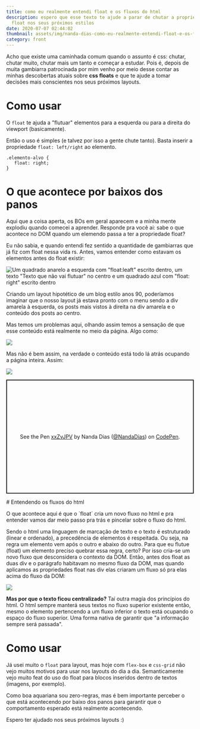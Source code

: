 ```yaml
---
title: como eu realmente entendi float e os fluxos do html
description: espero que esse texto te ajude a parar de chutar a propriedade
  float nos seus próximos estilos
date: 2020-07-07 02:44:02
thumbnail: assets/img/nanda-dias-como-eu-realmente-entendi-float-e-os-fluxos-do-html.jpeg
category: front
---
```

Acho que existe uma caminhada comum quando o assunto é css: chutar, chutar muito, chutar mais um tanto e começar a estudar. Pois é, depois de muita gambiarra patrocinada por mim venho por meio desse contar as minhas descobertas atuais sobre **css floats** e que te ajude a tomar decisões mais conscientes nos seus próximos layouts.

# Como usar

O `float` te ajuda a "flutuar" elementos para a esquerda ou para a direita do viewport (basicamente).

Então o uso é simples (e talvez por isso a gente chute tanto). Basta inserir a propriedade `float: left/right` ao elemento.

```
.elemento-alvo {
   float: right;
}
```

# O que acontece por baixos dos panos

Aqui que a coisa aperta, os BOs em geral aparecem e a minha mente explodiu quando comecei a aprender. Responde pra você ai: sabe o que acontece no DOM quando um elemendo passa a ter a propriedade float?

Eu não sabia, e quando entendi fez sentido a quantidade de gambiarras que já fiz com float nessa vida rs. Antes, vamos entender como estavam os elementos antes do float existir:

![Um quadrado anarelo a esquerda com "float:leaft" escrito dentro, um texto "Texto que não vai flutuar" no centro e um quadrado azul com "float: right" escrito dentro](assets/img/nanda-dias-como-eu-realmente-entendi-float-e-os-fluxos-do-html-01.png)

Criando um layout hipotético de um blog estilo anos 90, poderíamos imaginar que o nosso layout já estava pronto com o menu sendo a div amarela à esquerda, os posts mais vistos à direita na div amarela e o conteúdo dos posts ao centro.

Mas temos um problemas aqui, olhando assim temos a sensação de que esse conteúdo está realmente no meio da página. Algo como:

![](assets/img/nanda-dias-como-eu-realmente-entendi-float-e-os-fluxos-do-html-02.png)



Mas não é bem assim, na verdade o conteúdo está todo lá atrás ocupando a página inteira. Assim:

![](assets/img/nanda-dias-como-eu-realmente-entendi-float-e-os-fluxos-do-html-03.png)

<p class="codepen" data-height="305" data-theme-id="dark" data-default-tab="css,result" data-user="NandaDias" data-slug-hash="xxZvJPV" style="height: 305px; box-sizing: border-box; display: flex; align-items: center; justify-content: center; border: 2px solid; margin: 1em 0; padding: 1em;" data-pen-title="xxZvJPV">
  <span>See the Pen <a href="https://codepen.io/NandaDias/pen/xxZvJPV">
  xxZvJPV</a> by Nanda Dias (<a href="https://codepen.io/NandaDias">@NandaDias</a>)
  on <a href="https://codepen.io">CodePen</a>.</span>
</p>
<script async src="https://static.codepen.io/assets/embed/ei.js"></script>

\# Entendendo os fluxos do html

O que acontece aqui é que o \`float\` cria um novo fluxo no html e pra entender vamos dar meio passo pra trás e pincelar sobre o fluxo do html.

Sendo o html uma linguagem de marcação de texto e o texto é estruturado (linear e ordenado), a precedência de elementos é respeitada. Ou seja, na regra um elemento vem após o outro e abaixo do outro. Para que eu flutue (float) um elemento preciso quebrar essa regra, certo? Por isso cria-se um novo fluxo que desconsidera o contexto da DOM. Então, antes dos float as duas div e o parágrafo habitavam no mesmo fluxo da DOM, mas quando aplicamos as propriedades float nas div elas criaram um fluxo só pra elas acima do fluxo da DOM:

![](assets/img/nanda-dias-como-eu-realmente-entendi-float-e-os-fluxos-do-html-04.png)

**Mas por que o texto ficou centralizado?** Taí outra magía dos princípios do html. O html sempre manterá seus textos no fluxo superior existente então, mesmo o elemento pertencendo a um fluxo inferior o texto está ocupando o espaço do fluxo superior. Uma forma nativa de garantir que "a informação sempre será passada".

# Como usar

Já usei muito o `float` para layout, mas hoje com `flex-box` e `css-grid` não vejo muitos motivos para usar nos layouts do dia a dia. Semanticamente vejo muito feat do uso do float para blocos inseridos dentro de textos (imagens, por exemplo).

Como boa aquariana sou zero-regras, mas é bem importante perceber o que está acontecendo por baixo dos panos para garantir que o comportamento esperado está realmente acontecendo.

Espero ter ajudado nos seus próximos layouts :)